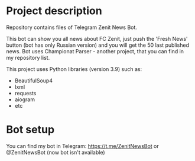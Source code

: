 # Project description
Repository contains files of Telegram Zenit News Bot.

This bot can show you all news about FC Zenit, just push the 'Fresh News' button (bot has only Russian version) and you will get the
50 last published news. Bot uses Championat Parser - another project, that you can find in my repository list. 

This project uses Python libraries (version 3.9) such as:
+ BeautifulSoup4
+ lxml
+ requests
+ aiogram
+ etc

# Bot setup
You can find my bot in Telegram: https://t.me/ZenitNewsBot or @ZenitNewsBot (now bot isn't available)
